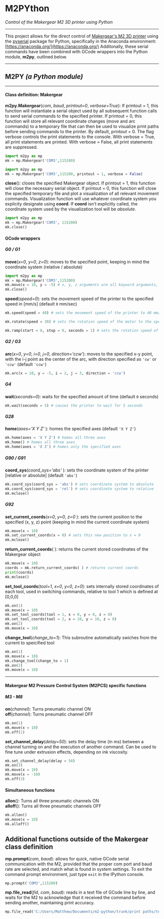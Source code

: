 
# M2PYthon
*Control of the Makergear M2 3D printer using Python*

---

This project allows for the direct control of [Makergear's M2 3D printer](https://www.makergear.com/products/m2) using the [pyserial](https://pythonhosted.org/pyserial/) package for Python, specifically in the Anaconda environment: [https://anaconda.org/](https://anaconda.org/)
Additonally, these serial commands have been combined with GCode wrappers into the Python module, **m2py**, outlined below. 

---
**M2PY** *(a Python module)*
---
---
#### Class definition: Makergear
**m2py.Makergear**(*com*, *baud*, *printout=0*, *verbose=True*): If printout = 1, this function will instantiate a serial object used by all subsequent function calls to send serial commands to the specified printer. If printout = 0, this function will store all relevant coordinate changes (move and arc commands) to a temporary file that can then be used to visualize print paths before sending commands to the printer. By default, printout = 0. The flag verbose controls the print statements to the console. With verbose = True, all print statements are printed. With verbose = False, all print statements are suppressed. 
```python
import m2py as mp
mk = mp.Makergear('COM3',115200)
```

```python
import m2py as mp
mk = mp.Makergear('COM3',115200, printout = 1, verbose = False)
```

**close**(): closes the specified Makergear object. If printout = 1, this function will close the necessary serial object. If printout = 0, this function will close the specified temporary file and plot a visualization of all relevant movement commands. Visualization function will use whatever coordinate system you explicity designate using **coord**. If **coord** isn't explicitly called, the coordinate system used by the visualization tool will be *absolute*.

```python
import m2py as mp
mk = mp.Makergear('COM3', 115200)
mk.close()
```
#### GCode wrappers
##### G0 / G1
**move**(*x=0*, *y=0*, *z=0*): moves to the specified point, keeping in mind the coordinate system (relative / absolute)

```python
import m2py as mp
mk = mp.Makergear('COM3',115200)
mk.move(x = 10, y = -5) # x, y, z arguments are all keyword arguments, and default to 0 when not called
mk.close()
```
**speed**(*speed=0*): sets the movement speed of the printer to the specified speed in [mm/s] (default `0` mm/sec)

```python
mk.speed(speed = 40) # sets the movement speed of the printer to 40 mm/s
```

```python
mk.rotate(speed = 30) # sets the rotation speed of the motor to the specified speed [0-127] (default 0)
```

```python
mk.ramp(start = 0, stop = 0, seconds = 1) # sets the rotation speed of the motor from the start speed to the specified stop speed over a given time in seconds [0-127] (default 0 --> 0)
```

##### G2 / G3
**arc**(*x=0*, *y=0*, *i=0*, *j=0*, *direction='ccw'*): moves to the specified x-y point, with the i-j point as the center of the arc, with direction specified as `'cw'` or `'ccw'` (default `'ccw'`)

```python
mk.arc(x = 10, y = -5, i = 2, j = 3, direction = 'ccw') 
```
##### G4
**wait**(*seconds=0*): waits for the specified amount of time (default `0` seconds)

```python
mk.wait(seconds = 5) # causes the printer to wait for 5 seconds 
```
##### G28
**home**(*axes='X Y Z'* ): homes the specified axes (default `'X Y Z'`)

```python
mk.home(axes = 'X Y Z') # homes all three axes
mk.home() # homes all three axes
mk.home(axes = 'X Z') # homes only the specified axes
```
##### G90 / G91
**coord_sys**(*coord_sys='abs'* ): sets the coordinate system of the printer [relative or absolute] (default `'abs'`)

```python
mk.coord_sys(coord_sys = 'abs') # sets coordinate system to absolute
mk.coord_sys(coord_sys = 'rel') # sets coordinate system to relative
mk.mclose()
```
##### G92
**set_current_coords**(*x=0*, *y=0*, *z=0* ): sets the current position to the specified (x, y, z) point (keeping in mind the current coordinate system)

```python
mk.move(x = 10)
mk.set_current_coords(x = 0) # sets this new position to x = 0
mk.mclose()
```

**return_current_coords**( ): returns the current stored coordinates of the Makergear object

```python
mk.move(x = 10)
coords = mk.return_current_coords( ) # returns current coords
print(coords)
mk.mclose()
```

**set_tool_coords**(*tool=1*, *x=0*, *y=0*, *z=0*): sets internally stored coordinates of each tool, used in switching commands, relative to tool 1 which is defined at [0,0,0]
 ```python
mk.on(1)
mk.move(x = 10)
mk.set_tool_coords(tool = 1, x = 0, y = 0, z = 0)
mk.set_tool_coords(tool = 2, x = 10, y = 10, z = 0)
mk.on(2)
mk.move(x = 10)
```

**change_tool**(*change_to=1*): This subroutine automatically swiches from the current to speicified tool
 ```python
mk.on(1)
mk.move(x = 10)
mk.change_tool(change_to = 1)
mk.on(2)
mk.move(x = 10)
```

---
#### Makergear M2 Pressure Control System (M2PCS) specific functions
##### M3 - M8
**on**(*channel*): Turns pneumatic channel ON \
**off**(*channel*): Turns pneumatic channel OFF
```python
mk.on(1)
mk.move(x = 10)
mk.off(1)
```

**set_channel_delay**(*delay=50*): sets the delay time (in ms) between a channel turning on and the execution of another command. Can be used to fine tune under extrusion effects, depending on ink viscosity.
```python
mk.set_channel_delay(delay = 50)
mk.on(3)
mk.move(x = 10)
mk.move(x = -10)
mk.off(3)
```

#### Simultaneous functions
**allon**(): Turns all three pneumatic channels ON \
**alloff**(): Turns all three pneumatic channels OFF
 ```python
mk.allon()
mk.move(x = 10)
mk.alloff()
```
Additional functions outside of the Makergear class definition
---
**mp.prompt**(*com*, *baud*): allows for quick, native GCode serial communication with the M2, provided that the proper com port and baud rate are selected, and match what is found in system settings. To exit the command prompt environment, just type `exit` in the IPython console.
```python
mp.prompt('COM3',115200)
```
**mp.file_read**(*fid*, *com*, *baud*): reads in a text file of GCode line by line, and waits for the M2 to acknowledge that it received the command before sending another, maintaining print accuracy.
```python
mp.file_read('C:/Users/Matthew/Documents/m2-python/trunk/print paths/test_path.txt','COM3',115200)
```